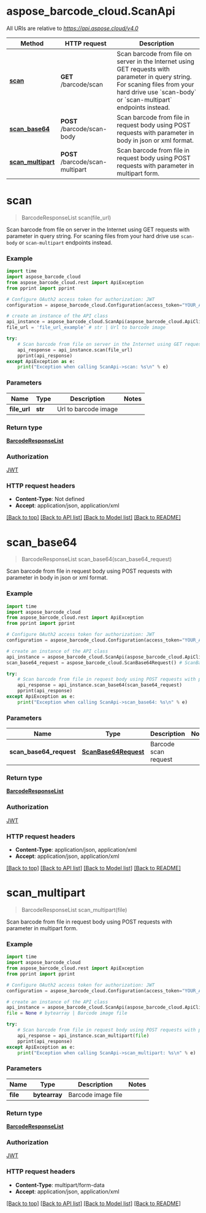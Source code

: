 # aspose_barcode_cloud.ScanApi

All URIs are relative to *https://api.aspose.cloud/v4.0*

Method | HTTP request | Description
------ | ------------ | -----------
[**scan**](ScanApi.md#scan) | **GET** /barcode/scan | Scan barcode from file on server in the Internet using GET requests with parameter in query string. For scaning files from your hard drive use &#x60;scan-body&#x60; or &#x60;scan-multipart&#x60; endpoints instead.
[**scan_base64**](ScanApi.md#scan_base64) | **POST** /barcode/scan-body | Scan barcode from file in request body using POST requests with parameter in body in json or xml format.
[**scan_multipart**](ScanApi.md#scan_multipart) | **POST** /barcode/scan-multipart | Scan barcode from file in request body using POST requests with parameter in multipart form.


# **scan**
> BarcodeResponseList scan(file_url)

Scan barcode from file on server in the Internet using GET requests with parameter in query string. For scaning files from your hard drive use `scan-body` or `scan-multipart` endpoints instead.

### Example
```python
import time
import aspose_barcode_cloud
from aspose_barcode_cloud.rest import ApiException
from pprint import pprint

# Configure OAuth2 access token for authorization: JWT
configuration = aspose_barcode_cloud.Configuration(access_token="YOUR_ACCESS_TOKEN")

# create an instance of the API class
api_instance = aspose_barcode_cloud.ScanApi(aspose_barcode_cloud.ApiClient(configuration))
file_url = 'file_url_example' # str | Url to barcode image

try:
    # Scan barcode from file on server in the Internet using GET requests with parameter in query string. For scaning files from your hard drive use `scan-body` or `scan-multipart` endpoints instead.
    api_response = api_instance.scan(file_url)
    pprint(api_response)
except ApiException as e:
    print("Exception when calling ScanApi->scan: %s\n" % e)
```

### Parameters

Name | Type | Description  | Notes
---- | ---- | ------------ | -----
 **file_url** | **str**| Url to barcode image | 

### Return type

[**BarcodeResponseList**](BarcodeResponseList.md)

### Authorization

[JWT](../README.md#JWT)

### HTTP request headers

 - **Content-Type**: Not defined
 - **Accept**: application/json, application/xml

[[Back to top]](#) [[Back to API list]](../README.md#documentation-for-api-endpoints) [[Back to Model list]](../README.md#documentation-for-models) [[Back to README]](../README.md)

# **scan_base64**
> BarcodeResponseList scan_base64(scan_base64_request)

Scan barcode from file in request body using POST requests with parameter in body in json or xml format.

### Example
```python
import time
import aspose_barcode_cloud
from aspose_barcode_cloud.rest import ApiException
from pprint import pprint

# Configure OAuth2 access token for authorization: JWT
configuration = aspose_barcode_cloud.Configuration(access_token="YOUR_ACCESS_TOKEN")

# create an instance of the API class
api_instance = aspose_barcode_cloud.ScanApi(aspose_barcode_cloud.ApiClient(configuration))
scan_base64_request = aspose_barcode_cloud.ScanBase64Request() # ScanBase64Request | Barcode scan request

try:
    # Scan barcode from file in request body using POST requests with parameter in body in json or xml format.
    api_response = api_instance.scan_base64(scan_base64_request)
    pprint(api_response)
except ApiException as e:
    print("Exception when calling ScanApi->scan_base64: %s\n" % e)
```

### Parameters

Name | Type | Description  | Notes
---- | ---- | ------------ | -----
 **scan_base64_request** | [**ScanBase64Request**](ScanBase64Request.md)| Barcode scan request | 

### Return type

[**BarcodeResponseList**](BarcodeResponseList.md)

### Authorization

[JWT](../README.md#JWT)

### HTTP request headers

 - **Content-Type**: application/json, application/xml
 - **Accept**: application/json, application/xml

[[Back to top]](#) [[Back to API list]](../README.md#documentation-for-api-endpoints) [[Back to Model list]](../README.md#documentation-for-models) [[Back to README]](../README.md)

# **scan_multipart**
> BarcodeResponseList scan_multipart(file)

Scan barcode from file in request body using POST requests with parameter in multipart form.

### Example
```python
import time
import aspose_barcode_cloud
from aspose_barcode_cloud.rest import ApiException
from pprint import pprint

# Configure OAuth2 access token for authorization: JWT
configuration = aspose_barcode_cloud.Configuration(access_token="YOUR_ACCESS_TOKEN")

# create an instance of the API class
api_instance = aspose_barcode_cloud.ScanApi(aspose_barcode_cloud.ApiClient(configuration))
file = None # bytearray | Barcode image file

try:
    # Scan barcode from file in request body using POST requests with parameter in multipart form.
    api_response = api_instance.scan_multipart(file)
    pprint(api_response)
except ApiException as e:
    print("Exception when calling ScanApi->scan_multipart: %s\n" % e)
```

### Parameters

Name | Type | Description  | Notes
---- | ---- | ------------ | -----
 **file** | **bytearray**| Barcode image file | 

### Return type

[**BarcodeResponseList**](BarcodeResponseList.md)

### Authorization

[JWT](../README.md#JWT)

### HTTP request headers

 - **Content-Type**: multipart/form-data
 - **Accept**: application/json, application/xml

[[Back to top]](#) [[Back to API list]](../README.md#documentation-for-api-endpoints) [[Back to Model list]](../README.md#documentation-for-models) [[Back to README]](../README.md)

